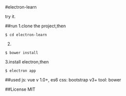 #electron-learn

try it.

##run
1.clone the project,then

```
$ cd electron-learn
```

2.
```shell
$ bower install
```

3.install electron,then

```
$ electron app
```

##used
js: vue v 1.0+, es6
css: bootstrap v3+
tool: bower

##License
MIT
